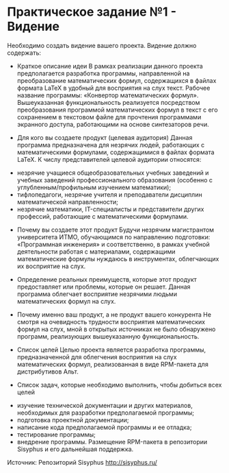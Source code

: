 # Практическое задание №1 - Видение
Необходимо создать видение вашего проекта.
Видение должно содержать:
* Краткое описание идеи
В рамках реализации данного проекта предполагается разработка программы, направленной на преобразование математических формул, содержащихся в файлах формата LaTeX в удобный для восприятия на слух текст. Рабочее название программы: «Конвертор математических формул».
	Вышеуказанная функциональность реализуется посредством преобразования программой математических формул в текст с его сохранением в текстовом файле для прочтения программами экранного доступа, работающими на основе синтезаторов речи.

* Для кого вы создаете продукт (целевая аудитория)
	Данная программа предназначена для незрячих людей, работающих с математическими формулами, содержащимися в файлах формата LaTeX.
	К числу представителей целевой аудитории относятся:
- незрячие учащиеся общеобразовательных учебных заведений и учебных заведений профессионального образования (особенно с углубленным/профильным изучением математики);
- тифлопедагоги, незрячие учителя и преподаватели дисциплин математической направленности;
- незрячие математики, IT-специалисты и представители других профессий, работающие с математическими формулами.

* Почему вы создаете этот продукт
	Будучи незрячим магистрантом университета ИТМО, обучающимся по направлению подготовки: «Программная инженерия» и соответственно, в рамках учебной деятельности работая с материалами, содержащими математические формулы нуждаюсь в инструментах, облегчающих их восприятие на слух.

* Определение реальных преимуществ, которые этот продукт предоставляет или проблемы, которые он решает.
	Данная программа облегчает восприятие незрячими людьми математических формул на слух.

* Почему именно ваш продукт, а не продукт вашего конкурента
	Не смотря на очевидность трудности восприятия математических формул на слух, мной в открытых источниках не было обнаружено программ, реализующих вышеуказанную функциональность.


* Список целей
Целью проекта является разработка программы, предназначенной для облегчения восприятия на слух математических формул, реализованная в виде RPM-пакета для дистрибутивов Альт.

* Список задач, которые необходимо выполнить, чтобы добиться всех целей
- изучение технической документации и других материалов, необходимых для разработки предполагаемой программы;
- подготовка проектной документации;
- написание кода предполагаемой программы и ее отладка;
- тестирование программы;
- внедрение программы. Размещение RPM-пакета в репозитории Sisyphus и его дальнейшая поддержка.

Источник:
Репозиторий Sisyphus
http://sisyphus.ru/
